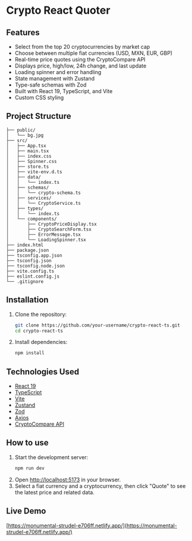 # Crypto React Quoter

## Features

- Select from the top 20 cryptocurrencies by market cap
- Choose between multiple fiat currencies (USD, MXN, EUR, GBP)
- Real-time price quotes using the CryptoCompare API
- Displays price, high/low, 24h change, and last update
- Loading spinner and error handling
- State management with Zustand
- Type-safe schemas with Zod
- Built with React 19, TypeScript, and Vite
- Custom CSS styling

## Project Structure

```
├── public/
│   └── bg.jpg
├── src/
│   ├── App.tsx
│   ├── main.tsx
│   ├── index.css
│   ├── Spinner.css
│   ├── store.ts
│   ├── vite-env.d.ts
│   ├── data/
│   │   └── index.ts
│   ├── schemas/
│   │   └── crypto-schema.ts
│   ├── services/
│   │   └── CryptoService.ts
│   ├── types/
│   │   └── index.ts
│   └── components/
│       ├── CryptoPriceDisplay.tsx
│       ├── CryptoSearchForm.tsx
│       ├── ErrorMessage.tsx
│       └── LoadingSpinner.tsx
├── index.html
├── package.json
├── tsconfig.app.json
├── tsconfig.json
├── tsconfig.node.json
├── vite.config.ts
├── eslint.config.js
└── .gitignore
```

## Installation

1. Clone the repository:
   ```sh
   git clone https://github.com/your-username/crypto-react-ts.git
   cd crypto-react-ts
   ```
2. Install dependencies:
   ```sh
   npm install
   ```

## Technologies Used

- [React 19](https://react.dev/)
- [TypeScript](https://www.typescriptlang.org/)
- [Vite](https://vitejs.dev/)
- [Zustand](https://zustand-demo.pmnd.rs/)
- [Zod](https://zod.dev/)
- [Axios](https://axios-http.com/)
- [CryptoCompare API](https://min-api.cryptocompare.com/)

## How to use

1. Start the development server:
   ```sh
   npm run dev
   ```
2. Open [http://localhost:5173](http://localhost:5173) in your browser.
3. Select a fiat currency and a cryptocurrency, then click "Quote" to see the latest price and related data.

## Live Demo

[https://monumental-strudel-e706ff.netlify.app/](https://monumental-strudel-e706ff.netlify.app/)
